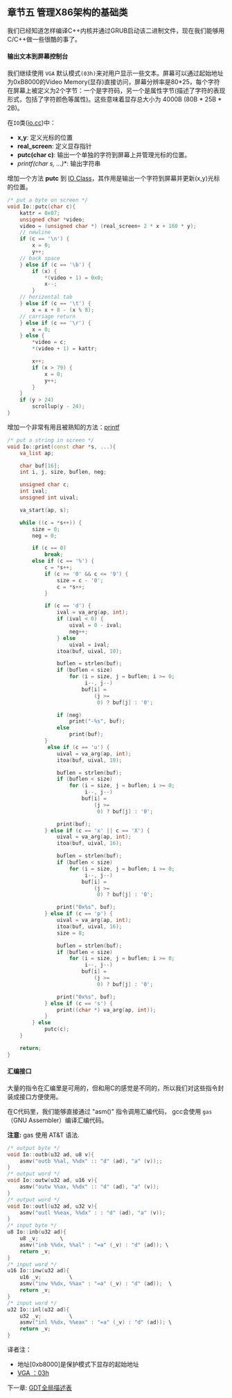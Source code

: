 ## 章节五 管理X86架构的基础类

我们已经知道怎样编译C++内核并通过GRUB启动该二进制文件，现在我们能够用C/C++做一些很酷的事了。

#### 输出文本到屏幕控制台

我们继续使用 `VGA` 默认模式`(03h)`来对用户显示一些文本。屏幕可以通过起始地址为0xB8000的Video Memory(显存)直接访问，屏幕分辨率是80*25，每个字符在屏幕上被定义为2个字节：一个是字符码，另一个是属性字节(描述了字符的表现形式，包括了字符颜色等属性)。这些意味着显存总大小为 4000B (80B * 25B * 2B)。

在`IO`类([io.cc](https://github.com/SamyPesse/How-to-Make-a-Computer-Operating-System/blob/master/src/kernel/arch/x86/io.cc))中：
* **x,y**: 定义光标的位置 
* **real_screen**: 定义显存指针
* **putc(char c)**: 输出一个单独的字符到屏幕上并管理光标的位置。
* **printf(char* s, ...)**: 输出字符串

增加一个方法  **putc** 到 [IO Class](https://github.com/SamyPesse/How-to-Make-a-Computer-Operating-System/blob/master/src/kernel/arch/x86/io.cc)，其作用是输出一个字符到屏幕并更新(x,y)光标的位置。

```cpp
/* put a byte on screen */
void Io::putc(char c){
	kattr = 0x07;
	unsigned char *video;
	video = (unsigned char *) (real_screen+ 2 * x + 160 * y);
	// newline
	if (c == '\n') {
		x = 0;
		y++;
	// back space
	} else if (c == '\b') {
		if (x) {
			*(video + 1) = 0x0;
			x--;
		}
	// horizontal tab
	} else if (c == '\t') {
		x = x + 8 - (x % 8);
	// carriage return
	} else if (c == '\r') {
		x = 0;
	} else {
		*video = c;
		*(video + 1) = kattr;

		x++;
		if (x > 79) {
			x = 0;
			y++;
		}
	}
	if (y > 24)
		scrollup(y - 24);
}
```

增加一个非常有用且被熟知的方法：[printf](https://github.com/SamyPesse/How-to-Make-a-Computer-Operating-System/blob/master/src/kernel/arch/x86/io.cc#L155)

```cpp
/* put a string in screen */
void Io::print(const char *s, ...){
	va_list ap;

	char buf[16];
	int i, j, size, buflen, neg;

	unsigned char c;
	int ival;
	unsigned int uival;

	va_start(ap, s);

	while ((c = *s++)) {
		size = 0;
		neg = 0;

		if (c == 0)
			break;
		else if (c == '%') {
			c = *s++;
			if (c >= '0' && c <= '9') {
				size = c - '0';
				c = *s++;
			}

			if (c == 'd') {
				ival = va_arg(ap, int);
				if (ival < 0) {
					uival = 0 - ival;
					neg++;
				} else
					uival = ival;
				itoa(buf, uival, 10);

				buflen = strlen(buf);
				if (buflen < size)
					for (i = size, j = buflen; i >= 0;
					     i--, j--)
						buf[i] =
						    (j >=
						     0) ? buf[j] : '0';

				if (neg)
					print("-%s", buf);
				else
					print(buf);
			}
			 else if (c == 'u') {
				uival = va_arg(ap, int);
				itoa(buf, uival, 10);

				buflen = strlen(buf);
				if (buflen < size)
					for (i = size, j = buflen; i >= 0;
					     i--, j--)
						buf[i] =
						    (j >=
						     0) ? buf[j] : '0';

				print(buf);
			} else if (c == 'x' || c == 'X') {
				uival = va_arg(ap, int);
				itoa(buf, uival, 16);

				buflen = strlen(buf);
				if (buflen < size)
					for (i = size, j = buflen; i >= 0;
					     i--, j--)
						buf[i] =
						    (j >=
						     0) ? buf[j] : '0';

				print("0x%s", buf);
			} else if (c == 'p') {
				uival = va_arg(ap, int);
				itoa(buf, uival, 16);
				size = 8;

				buflen = strlen(buf);
				if (buflen < size)
					for (i = size, j = buflen; i >= 0;
					     i--, j--)
						buf[i] =
						    (j >=
						     0) ? buf[j] : '0';

				print("0x%s", buf);
			} else if (c == 's') {
				print((char *) va_arg(ap, int));
			}
		} else
			putc(c);
	}

	return;
}
```

#### 汇编接口
大量的指令在汇编里是可用的，但和用C的感觉是不同的，所以我们对这些指令封装成接口方便使用。

在C代码里，我们能够直接通过 "asm()" 指令调用汇编代码， gcc会使用 `gas`（GNU Assembler）编译汇编代码。

**注意:** gas 使用 AT&T 语法.

```cpp
/* output byte */
void Io::outb(u32 ad, u8 v){
	asmv("outb %%al, %%dx" :: "d" (ad), "a" (v));;
}
/* output word */
void Io::outw(u32 ad, u16 v){
	asmv("outw %%ax, %%dx" :: "d" (ad), "a" (v));
}
/* output word */
void Io::outl(u32 ad, u32 v){
	asmv("outl %%eax, %%dx" : : "d" (ad), "a" (v));
}
/* input byte */
u8 Io::inb(u32 ad){
	u8 _v;       \
	asmv("inb %%dx, %%al" : "=a" (_v) : "d" (ad)); \
	return _v;
}
/* input word */
u16	Io::inw(u32 ad){
	u16 _v;			\
	asmv("inw %%dx, %%ax" : "=a" (_v) : "d" (ad));	\
	return _v;
}
/* input word */
u32	Io::inl(u32 ad){
	u32 _v;			\
	asmv("inl %%dx, %%eax" : "=a" (_v) : "d" (ad));	\
	return _v;
}
```

译者注：
* 地址[0xb8000]是保护模式下显存的起始地址
* [VGA ：03h](http://netclass.csu.edu.cn/NCourse/hep094/homepage/Appendix/App34-11.htm)

下一章: [GDT全局描述表](../Chapter-6/README.md/) 
